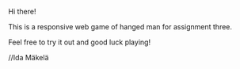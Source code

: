 Hi there!

This is a responsive web game of hanged man for assignment three. 

Feel free to try it out and good luck playing!

//Ida Mäkelä
